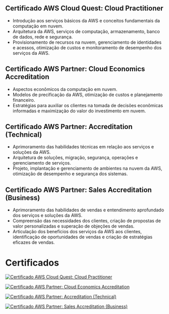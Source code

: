 ## Certificado AWS Cloud Quest: Cloud Practitioner
- Introdução aos serviços básicos da AWS e conceitos fundamentais da computação em nuvem.
- Arquitetura da AWS, serviços de computação, armazenamento, banco de dados, rede e segurança.
- Provisionamento de recursos na nuvem, gerenciamento de identidades e acessos, otimização de custos e monitoramento de desempenho dos serviços da AWS.

## Certificado AWS Partner: Cloud Economics Accreditation
- Aspectos econômicos da computação em nuvem.
- Modelos de precificação da AWS, otimização de custos e planejamento financeiro.
- Estratégias para auxiliar os clientes na tomada de decisões econômicas informadas e maximização do valor do investimento em nuvem.

## Certificado AWS Partner: Accreditation (Technical)
- Aprimoramento das habilidades técnicas em relação aos serviços e soluções da AWS.
- Arquitetura de soluções, migração, segurança, operações e gerenciamento de serviços.
- Projeto, implantação e gerenciamento de ambientes na nuvem da AWS, otimização de desempenho e segurança dos sistemas.

## Certificado AWS Partner: Sales Accreditation (Business)
- Aprimoramento das habilidades de vendas e entendimento aprofundado dos serviços e soluções da AWS.
- Compreensão das necessidades dos clientes, criação de propostas de valor personalizadas e superação de objeções de vendas.
- Articulação dos benefícios dos serviços da AWS aos clientes, identificação de oportunidades de vendas e criação de estratégias eficazes de vendas.


# Certificados

[![Certificado AWS Cloud Quest: Cloud Practitioner](https://www.credly.com/badges/55c21182-e8aa-4ad3-b1f6-49c285e3f2ac/public_url)](https://www.credly.com/badges/55c21182-e8aa-4ad3-b1f6-49c285e3f2ac/public_url)

[![Certificado AWS Partner: Cloud Economics Accreditation](https://www.credly.com/badges/cc6fab92-0881-49cc-a5f5-9a4d07881f0c/public_url)](https://www.credly.com/badges/cc6fab92-0881-49cc-a5f5-9a4d07881f0c/public_url)

[![Certificado AWS Partner: Accreditation (Technical)](https://www.credly.com/badges/05126481-3cbc-4ba6-b0de-73a0fc32d590/public_url)](https://www.credly.com/badges/05126481-3cbc-4ba6-b0de-73a0fc32d590/public_url)

[![Certificado AWS Partner: Sales Accreditation (Business)](https://www.credly.com/badges/a6b84e4f-f713-4388-858a-e865b0fc21df/public_url)](https://www.credly.com/badges/a6b84e4f-f713-4388-858a-e865b0fc21df/public_url)

